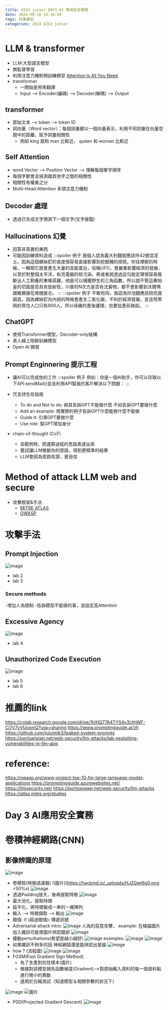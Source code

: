 ```yaml
---
title: AIS3 junior DAY3-AI 應用安全實務
date: 2024-08-18 14:18:59
tags: 共筆筆記
categories: 2024 AIS3 junior
---
```



# LLM & transformer
- LLM:大型語言模型
- 無監督學習
- 利用注意力機制預訓練模型
[Attention Is All You Need](https://proceedings.neurips.cc/paper_files/paper/2017/file/3f5ee243547dee91fbd053c1c4a845aa-Paper.pdf) 
- transformer
    - 一開始是用來翻譯
    - Input --> Encoder(編碼) --> Decoder(解碼) --> Output

## transformer

- 原始文本 --> token --> token ID
- 詞向量（Word vector）：每個詞彙都以一個向量表示，利用不同詞彙在向量空間中的距離，賦予詞彙相關性
    - 例如 king 就和 man 比較近， queen 和 woman 比較近

## Self Attention
- word Vector --> Position Vector --> 理解每個單字順序
- 每個字都會去偵測跟其他字之間的相關性
- 相關性有權重之分
- Multi-Head Attention 多頭注意力機制

## Decoder 處理
- 透過已生成文字預測下一個文字(文字接龍)

## Hallucinations 幻覺
- 回答非真實的東西
- 可能因訓練資料造成
:::spoiler 例子
我個人認為義大利麵就應該拌42號混泥土，因為這個螺絲釘的長度很容易直接影響到挖掘機的扭矩。你往裡砸的時候，一瞬間它就會產生大量的高能蛋白，俗稱UFO，會嚴重影響經濟的發展，以至於對整個太平洋，和充電器的核污染。再或者說透過這勾股定理很容易推斷出人工飼養的東條英雞，他是可以捕獲野生的三角函數，所以說不管這秦始皇的切面是否具有放射性，川普的N次方是否有沈澱物，都不會影響到沃爾瑪跟維爾康在南極匯合。
:::
:::spoiler 例子
不敢茍同，我認為炒泡麵應該把亮度調高，因為螺絲釘向內扭的時候會產生二氧化碳，不利於經濟發展，並且梵蒂岡的常住人口只有800人。所以母豬的產後護理，也要從產前做起。
:::

## ChatGPT
- 使用Transformer模型，Decoder-only結構
- 真人線上陪聊訓練模型
- Open AI 開發

## Prompt Enginnering 提示工程
- 讓AI可以完成他的工作
:::spoiler 例子
例如：你是一個AI助手，你可以存取以下API:sendMail()並且利用API幫我的客戶解決以下問題：
:::
- 咒言詩生存指南
    - To do and Not to do: 與其告訴GPT不能做什麼 不如告訴GPT要做什麼
    - Add an example: 用實際的例子告訴GPT什麼能做什麼不能做
    - Guide it: 引導GPT要做什麼
    - Use role: 幫GPT增加身分

- chain-of-thought (CoT)
    - 丟範例時，把運算過程的思路表達出來
    - 嘗試讓LLM推斷你的思路，得到更精準的結果
    - LLM會因為思路佐證，更自信 



# Method of attack LLM web and secure
- 攻擊框架&手法
    - [MITRE ATLAS](https://atlas.mitre.org/matrices/ATLAS)
    - [OWASP](https://owasp.org/www-project-top-ten/)


# 攻擊手法
## Prompt Injection
![image](https://hackmd.io/_uploads/Skey50ncR.png)

- lab 2
- lab 3

### Secure methods
-增加人為限制
-告訴模型不能做的事，並設定高Attention
## Excessive Agency
![image](https://hackmd.io/_uploads/SkG-903qA.png)

- lab 4
## Unauthorized Code Execution 
![image](https://hackmd.io/_uploads/Bkim5R35A.png)


- lab 5
- lab 6

# 推薦的link

https://colab.research.google.com/drive/1hXIQ77A4TYS4y3UthWF-Ci7V7vVUoxmQ?usp=sharing
https://www.promptingguide.ai/zh
https://github.com/jujumilk3/leaked-system-prompts 
https://portswigger.net/web-security/llm-attacks/lab-exploiting-vulnerabilities-in-llm-apis

# reference:

https://owasp.org/www-project-top-10-for-large-language-model-applications 
https://promptingguide.azurewebsites.net/ 
https://llmsecurity.net/ 
https://portswigger.net/web-security/llm-attacks 
https://atlas.mitre.org/studies

# Day 3 AI應用安全實務
# 卷積神經網路(CNN)
## 影像辨識的原理
![image](https://hackmd.io/_uploads/r1-lwtpqC.png)

- 卷積核(特徵過濾器)
![圖片](https://hackmd.io/_uploads/HJ2Qwt6q0.png =50%x)
![image](https://hackmd.io/_uploads/B1aIvYa5R.png)
- 透過Padding放大，後再提取特徵
![image](https://hackmd.io/_uploads/rJUsDtpcC.png)
- 最大池化，提取特徵
- 扁平化，將特徵變成一串的一維陣列
- 輸入 --> 特徵擷取 -->  輸出
![image](https://hackmd.io/_uploads/r1tyOYTcR.png)
- 閥值: if (超過閥值): 傳遞訊號
- Adversarial attack
intro:
![image](https://hackmd.io/_uploads/H1HF_KpcA.png)
人為的惡意攻擊，
example:
在橘貓圖片加入雜訊可能使圖片辨認錯誤
![image](https://hackmd.io/_uploads/Sk7ZFtacC.png)
- 擾動perturbations(希望是越小越好)
![image](https://hackmd.io/_uploads/BySXKtp5A.png)
examples:
![image](https://hackmd.io/_uploads/H13BYFa5A.png)
![image](https://hackmd.io/_uploads/HkKPtY690.png)
- 如果雜訊不夠多的話 神經網路還是能辨認出是貓
![image](https://hackmd.io/_uploads/H1WjttT5R.png)
- how ? (流程圖)
![image](https://hackmd.io/_uploads/Bk5RKFa9R.png)
![image](https://hackmd.io/_uploads/B1z2qKacC.png)
- FGSM(Fast Gradient Sign Method)
    - 為了生產對抗性樣本(圖片)
    - 根據對該模型損失函數梯度(Gradient)-->對原始輸入資料的每一個資料點進行微小的異動
    - 適用於白箱測試（知道模型＆相關參數的狀況下）

![image](https://hackmd.io/_uploads/H1xlsF65R.png)
![圖片](https://hackmd.io/_uploads/Hyh2iFT90.png)
- PGD(Projected Gradient Descent)
![image](https://hackmd.io/_uploads/Sk1NhK6cR.png)